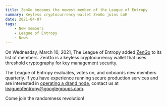 ```yaml
---
title: ZenGo becomes the newest member of the League of Entropy
summary: Keyless cryptocurrency wallet ZenGo joins LoE
date: 2021-04-07
tags:
    - New members
    - League of Entropy
    - News
---
```


On Wednesday, March 10, 2021, The League of Entropy added
[ZenGo](http://zengo.com/) to its list of members. 
ZenGo is a keyless cryptocurrency wallet that uses threshold cryptography for key management security.

The League of Entropy evaluates, votes on, and onboards new members quarterly. If you 
have experience running secure production services and are interested in 
[operating a drand node](https://docs.google.com/document/d/1zy_ki3Qk6ecg_APEjYlT9DBwzdJx9I_ImHvaUaIwKHU/), 
contact us at [leagueofentropy@googlegroups.com](mailto:leagueofentropy@googlegroups.com).

Come join the randomness revolution!
